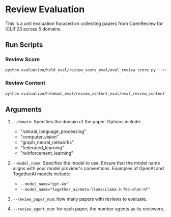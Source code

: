 # Review Evaluation

This is a unit evaluation focused on collecting papers from OpenReview for ICLR'23 across 5 domains.

## Run Scripts

### Review Score

```bash
python evaluation/held_eval/review_score_eval/eval_review_score.py --review_agent_num=3 --review_paper_num=20 --model_name="gpt-4o" --domain='computer_vision'
```

### Review Content

```bash
python evaluation/heldout_eval/review_content_eval/eval_review_content.py --model_name="gpt-4o" --review_paper_num=10 --domain='computer_vision'
```

## Arguments

1. `--domain`: Specifies the domain of the paper. Options include:
   - "natural_language_processing"
   - "computer_vision"
   - "graph_neural_networks"
   - "federated_learning"
   - "reinforcement_learning"

2. `--model_name`: Specifies the model to use. Ensure that the model name aligns with your model provider's conventions. Examples of OpenAI and TogetherAI models include:
   - `--model_name="gpt-4o"`
   - `--model_name="together_ai/meta-llama/Llama-3-70b-chat-hf"`
3. `--review_paper_num`: how many papers with reviews to evaluate. 
4. `--review_agent_num`: for each paper, the number agents as its reviewers. 



